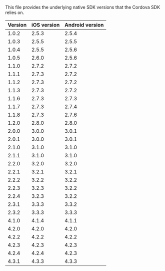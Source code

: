 This file provides the underlying native SDK versions that the Cordova SDK relies on.

| Version | iOS version | Android version |
|---------|-------------|-----------------|
| 1.0.2   | 2.5.3       | 2.5.4           |
| 1.0.3   | 2.5.5       | 2.5.5           |
| 1.0.4   | 2.5.5       | 2.5.6           |
| 1.0.5   | 2.6.0       | 2.5.6           |
| 1.1.0   | 2.7.2       | 2.7.2           |
| 1.1.1   | 2.7.3       | 2.7.2           |
| 1.1.2   | 2.7.3       | 2.7.2           |
| 1.1.3   | 2.7.3       | 2.7.2           |
| 1.1.6   | 2.7.3       | 2.7.3           |
| 1.1.7   | 2.7.3       | 2.7.4           |
| 1.1.8   | 2.7.3       | 2.7.6           |
| 1.2.0   | 2.8.0       | 2.8.0           |
| 2.0.0   | 3.0.0       | 3.0.1           |
| 2.0.1   | 3.0.0       | 3.0.1           |
| 2.1.0   | 3.1.0       | 3.1.0           |
| 2.1.1   | 3.1.0       | 3.1.0           |
| 2.2.0   | 3.2.0       | 3.2.0           |
| 2.2.1   | 3.2.1       | 3.2.1           |
| 2.2.2   | 3.2.2       | 3.2.2           |
| 2.2.3   | 3.2.3       | 3.2.2           |
| 2.2.4   | 3.2.3       | 3.2.2           |
| 2.3.1   | 3.3.3       | 3.3.2           |
| 2.3.2   | 3.3.3       | 3.3.3           |
| 4.1.0   | 4.1.4       | 4.1.1           |
| 4.2.0   | 4.2.0       | 4.2.0           |
| 4.2.2   | 4.2.2       | 4.2.2           |
| 4.2.3   | 4.2.3       | 4.2.3           |
| 4.2.4   | 4.2.4       | 4.2.3           |
| 4.3.1   | 4.3.3       | 4.3.3           |